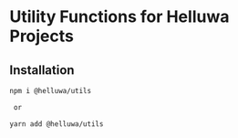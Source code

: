 # Utility Functions for Helluwa Projects

## Installation

```bash
npm i @helluwa/utils

 or

yarn add @helluwa/utils
```
